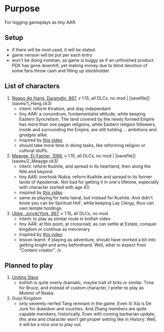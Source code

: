 # Purpose
For logging gameplays as tiny AAR.

## Setup
- if there will be mod used, it will be stated.
- game version will be put per each entry
- won't be doing ironman, as game is buggy as if an unfinished product. PDX has gone downhill, yet making money due to blind devotion of some fans throw cash and filling up stockholder. 

## List of characters
1. [Ngapo Ap Hang, Daramdin, 867](img/1_Hang.png), v 1.15, all DLCs, no mod | [savefile]](saves/1_Hang.ck3)
    * intent: reform Kiratism, and stay independant
    * tiny AAR:  a conundrum, fundamentalist attitude, while keeping Eastern Syncretism.  The land covered by the newly formed Empire has more than one pagan religions, while Eastern religion followers, inside and surrounding the Empire, are still holding ... ambitions and grudges alike. 
    * inspired by [this video](https://www.youtube.com/watch?v=r8o4K0wDcc0)
    * should take more time in doing tasks, like reforming religion or cultural stuffs.
1. [Meayge, El-Fasher, 1066](img/2_Meayge.png), v 1.15, all DLCs, no mod | [savefile]](saves/2_Meayge.ck3)
    * intent: reform Kushite, and spread in its heartland, then along the Nile and beyond.
    * tiny AAR: overtook Nubia, reform Kushite and spread to its former lands of Apedemak. Not bad for getting it in one's lifetime, especially with character started with age 43.
    * inspired by [this video](https://www.youtube.com/watch?v=ft9EQaIPGek)
    * same as playing for beta Iseral, but instead for Kushite. And didn't know you can be Spiritual HoF, while keeping Lay Clergy, thus can own temple holdings.
1. [Ubbe, Jorvik/York, 867](img/3_ubbe.png), v 1.15, all DLCs, no mod
    * intent: to play as similar route in koifish video 
    * tiny AAR: at this point, at crossroad, as can settle at Estate, conquer kingdom or continue as mercenary
    * inspired by [this video](https://www.youtube.com/watch?v=Mhy0nUNc7Ys)
    * lesson learnt: if playing as adventure, should have worked a bit into getting knight and army beforehand. Well, what to expect from "Content creator". /s

## Planned to play
1. [Uniting Slavs](https://www.youtube.com/watch?v=fzXxmtcrrA0)
    * koifish is quite overly dramatic, maybe trait of brits or similar. Time for Bruce, and instead of custom character, I prefer to play as Mutimir of Raska.
1. Guiyi Kingdom
    * only severely nerfed Tang remnant  in the game. Even Xi Xia is De Jure for dukedom and counties. And Zhang members are quite capable members, historically. Even with coming barbarian update, this area and character won’t get proper setting like in History. Well, it will be a nice one to play out.